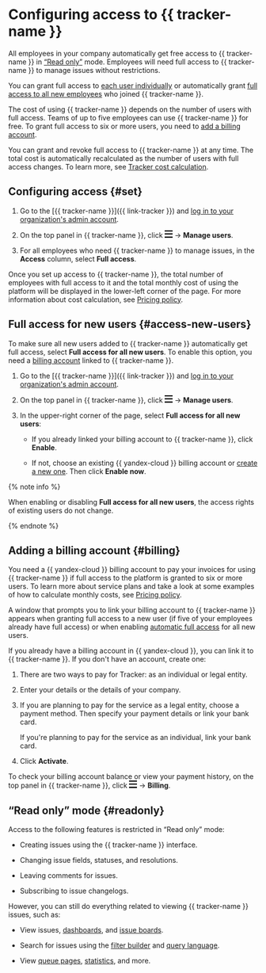 # Configuring access to {{ tracker-name }}

All employees in your company automatically get free access to {{ tracker-name }} in [<q>Read only</q>](#readonly) mode. Employees will need full access to {{ tracker-name }} to manage issues without restrictions.

You can grant full access to [each user individually](#set) or automatically grant [full access to all new employees](#access-new-users) who joined {{ tracker-name }}.

The cost of using {{ tracker-name }} depends on the number of users with full access. Teams of up to five employees can use {{ tracker-name }} for free. To grant full access to six or more users, you need to [add a billing account](#billing).

You can grant and revoke full access to {{ tracker-name }} at any time. The total cost is automatically recalculated as the number of users with full access changes. To learn more, see [Tracker cost calculation](pricing.md#sec_calculate).

## Configuring access {#set}

1. Go to the [{{ tracker-name }}]({{ link-tracker }}) and [log in to your organization's admin account](user/login.md).

1. On the top panel in {{ tracker-name }}, click ![](../_assets/tracker/tracker-burger.png) → **Manage users**.

1. For all employees who need {{ tracker-name }} to manage issues, in the **Access** column, select **Full access**.

Once you set up access to {{ tracker-name }}, the total number of employees with full access to it and the total monthly cost of using the platform will be displayed in the lower-left corner of the page. For more information about cost calculation, see [Pricing policy](pricing.md).

## Full access for new users {#access-new-users}

To make sure all new users added to {{ tracker-name }} automatically get full access, select **Full access for all new users**. To enable this option, you need a [billing account](#billing) linked to {{ tracker-name }}.

1. Go to the [{{ tracker-name }}]({{ link-tracker }}) and [log in to your organization's admin account](user/login.md).

1. On the top panel in {{ tracker-name }}, click ![](../_assets/tracker/tracker-burger.png) → **Manage users**.

1. In the upper-right corner of the page, select **Full access for all new users**:

   - If you already linked your billing account to {{ tracker-name }}, click **Enable**.

   - If not, choose an existing {{ yandex-cloud }} billing account or [create a new one](#billing). Then click **Enable now**.

{% note info %}

When enabling or disabling **Full access for all new users**, the access rights of existing users do not change.

{% endnote %}

## Adding a billing account {#billing}

You need a {{ yandex-cloud }} billing account to pay your invoices for using {{ tracker-name }} if full access to the platform is granted to six or more users. To learn more about service plans and take a look at some examples of how to calculate monthly costs, see [Pricing policy](pricing.md).

A window that prompts you to link your billing account to {{ tracker-name }} appears when granting full access to a new user (if five of your employees already have full access) or when enabling [automatic full access](#access-new-users) for all new users.

If you already have a billing account in {{ yandex-cloud }}, you can link it to {{ tracker-name }}. If you don't have an account, create one:

1. There are two ways to pay for Tracker: as an individual or legal entity.

1. Enter your details or the details of your company.

1. If you are planning to pay for the service as a legal entity, choose a payment method. Then specify your payment details or link your bank card.

   If you're planning to pay for the service as an individual, link your bank card.

1. Click **Activate**.

To check your billing account balance or view your payment history, on the top panel in {{ tracker-name }}, click ![](../_assets/tracker/tracker-burger.png) → **Billing**.

## <q>Read only</q> mode {#readonly}

Access to the following features is restricted in <q>Read only</q> mode:

- Creating issues using the {{ tracker-name }} interface.

- Changing issue fields, statuses, and resolutions.

- Leaving comments for issues.

- Subscribing to issue changelogs.

However, you can still do everything related to viewing {{ tracker-name }} issues, such as:

- View issues, [dashboards](user/dashboard.md), and [issue boards](manager/agile.md#sec_boards).

- Search for issues using the [filter builder](user/create-filter.md) and [query language](user/query-filter.md).

- View [queue pages](manager/quick-filters.md), [statistics](manager/statistics.md), and more.

